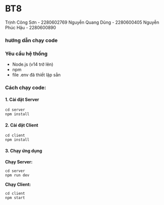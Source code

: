 # BT8
Trịnh Công Sơn - 2280602769
Nguyễn Quang Dũng - 2280600405
Nguyễn Phúc Hậu - 2280600890
### hướng dẫn chạy code 

### Yêu cầu hệ thống
- Node.js (v14 trở lên)
- npm 
- file .env đã thiết lập sẳn 

### Cách chạy code:

#### 1. Cài đặt Server
```
cd server
npm install
```

#### 2. Cài đặt Client
```
cd client
npm install
```

#### 3. Chạy ứng dụng

**Chạy Server:**
```
cd server
npm run dev
```
**Chạy Client:**
```
cd client
npm start
```
